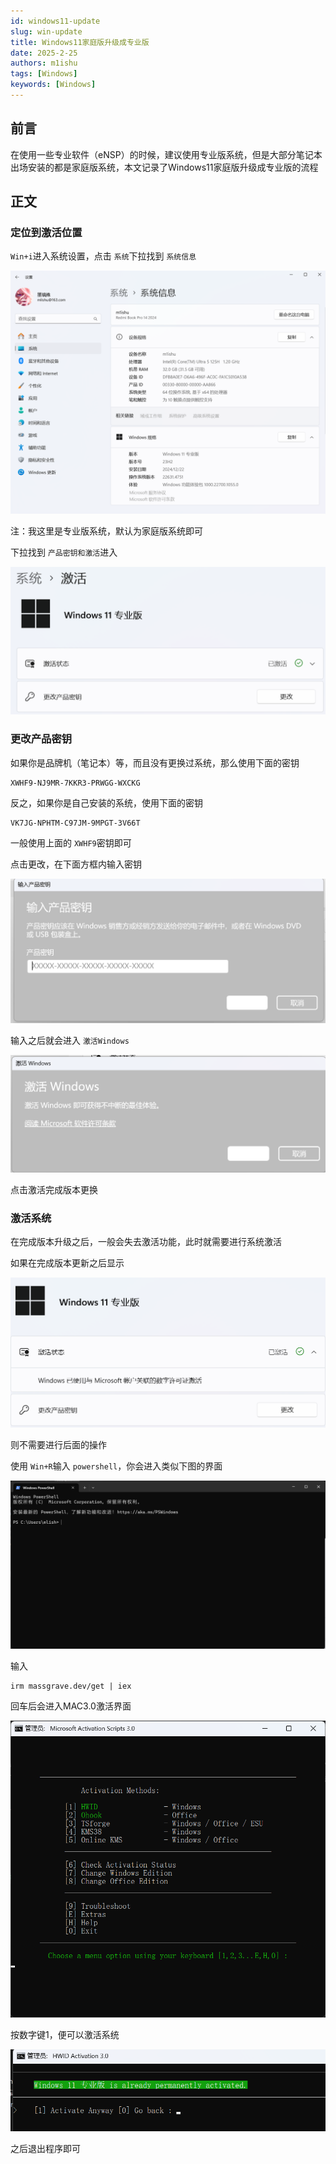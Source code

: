 ```yaml
---
id: windows11-update
slug: win-update
title: Windows11家庭版升级成专业版
date: 2025-2-25
authors: m1ishu
tags: [Windows]
keywords: [Windows]
---
```

<!-- truncate -->

## 前言

在使用一些专业软件（eNSP）的时候，建议使用专业版系统，但是大部分笔记本出场安装的都是家庭版系统，本文记录了Windows11家庭版升级成专业版的流程

## 正文

### 定位到激活位置

`Win+i`进入系统设置，点击 `系统`下拉找到 `系统信息`

![1740497137874](image/Windows11家庭版升级成专业版/1740497137874.png)

注：我这里是专业版系统，默认为家庭版系统即可

下拉找到 `产品密钥和激活`进入

![1740497204521](image/Windows11家庭版升级成专业版/1740497204521.png)

### 更改产品密钥

如果你是品牌机（笔记本）等，而且没有更换过系统，那么使用下面的密钥

```
XWHF9-NJ9MR-7KKR3-PRWGG-WXCKG
```

反之，如果你是自己安装的系统，使用下面的密钥

```
VK7JG-NPHTM-C97JM-9MPGT-3V66T
```

一般使用上面的 `XWHF9`密钥即可

点击更改，在下面方框内输入密钥

![1740497387397](image/Windows11家庭版升级成专业版/1740497387397.png)

输入之后就会进入 `激活Windows`

![1740497419665](image/Windows11家庭版升级成专业版/1740497419665.png)

点击激活完成版本更换

### 激活系统

在完成版本升级之后，一般会失去激活功能，此时就需要进行系统激活

如果在完成版本更新之后显示

![1740497556248](image/Windows11家庭版升级成专业版/1740497556248.png)

则不需要进行后面的操作

使用 `Win+R`输入 `powershell`，你会进入类似下图的界面

![1740497619187](image/Windows11家庭版升级成专业版/1740497619187.png)

输入

```
irm massgrave.dev/get | iex
```

回车后会进入MAC3.0激活界面

![1740497670128](image/Windows11家庭版升级成专业版/1740497670128.png)

按数字键1，便可以激活系统

![1740497697539](image/Windows11家庭版升级成专业版/1740497697539.png)

之后退出程序即可
